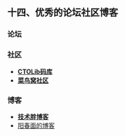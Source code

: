 ## 十四、优秀的论坛社区博客


### 论坛



### 社区
- [**CTOLib码库**](https://www.ctolib.com/android/)
- [**菜鸟窝社区**](http://www.cniao5.com/forum/)


### 博客
- [**技术胖博客**](http://jspang.com/)
- [阳春面的博客](https://appkfz.com/android/)

